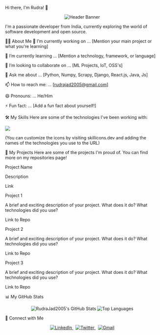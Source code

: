 Hi there, I'm Rudra! 👋
<p align="center">
<img src="https://www.google.com/search?q=https://placehold.co/800x200/6366f1/ffffff%3Ftext%3DWelcome%2Bto%2Bmy%2BGitHub%2BProfile!" alt="Header Banner"/>
</p>

I'm a passionate developer from India, currently exploring the world of software development and open source.

👨‍💻 About Me
🔭 I’m currently working on ... [Mention your main project or what you're learning]

🌱 I’m currently learning ... [Mention a technology, framework, or language]

👯 I’m looking to collaborate on ... [ML Projects, IoT, OSS's]

💬 Ask me about ... [Python, Numpy, Scrapy, Django, React.js, Java, Js]

📫 How to reach me: ... [rudrajad2005@gmail.com]

😄 Pronouns: ... He/Him

⚡ Fun fact: ... [Add a fun fact about yourself!]

🛠️ My Skills
Here are some of the technologies I've been working with:

<p align="left">
<a href="https://skillicons.dev">
<img src="https://www.google.com/search?q=https://skillicons.dev/icons%3Fi%3Djava,python,js,html,css,react,nodejs,express,mongodb,mysql,git,github,vscode,figma" />
</a>
</p>

(You can customize the icons by visiting skillicons.dev and adding the names of the technologies you use to the URL)

🚀 My Projects
Here are some of the projects I'm proud of. You can find more on my repositories page!

Project Name

Description

Link

Project 1

A brief and exciting description of your project. What does it do? What technologies did you use?

Link to Repo

Project 2

A brief and exciting description of your project. What does it do? What technologies did you use?

Link to Repo

Project 3

A brief and exciting description of your project. What does it do? What technologies did you use?

Link to Repo

📊 My GitHub Stats
<p align="center">
<img align="center" src="https://www.google.com/search?q=https://github-readme-stats.vercel.app/api%3Fusername%3DRudraJad2005%26show_icons%3Dtrue%26locale%3Den%26theme%3Dradical" alt="RudraJad2005's GitHub Stats" />
<img align="center" src="https://www.google.com/search?q=https://github-readme-stats.vercel.app/api/top-langs%3Fusername%3DRudraJad2005%26layout%3Dcompact%26locale%3Den%26theme%3Dradical" alt="Top Languages" />
</p>

🤝 Connect with Me
<p align="center">
<a href="https://www.google.com/search?q=https://linkedin.com/in/your-linkedin-profile">
<img src="https://www.google.com/search?q=https://skillicons.dev/icons%3Fi%3Dlinkedin" alt="LinkedIn"/>
</a>
&nbsp;
<a href="https://www.google.com/search?q=https://twitter.com/your-twitter-handle">
<img src="https://www.google.com/search?q=https://skillicons.dev/icons%3Fi%3Dtwitter" alt="Twitter"/>
</a>
&nbsp;
<a href="mailto:youremail@example.com">
<img src="https://www.google.com/search?q=https://skillicons.dev/icons%3Fi%3Dgmail" alt="Gmail"/>
</a>
</p>
